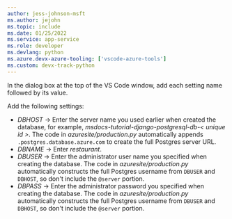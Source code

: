 ```yaml
---
author: jess-johnson-msft
ms.author: jejohn
ms.topic: include
ms.date: 01/25/2022
ms.service: app-service
ms.role: developer
ms.devlang: python
ms.azure.devx-azure-tooling: ['vscode-azure-tools']
ms.custom: devx-track-python
---
```


In the dialog box at the top of the VS Code window, add each setting name followed by its value.

Add the following settings:

* *DBHOST* &rarr; Enter the server name you used earlier when created the database, for example, *msdocs-tutorial-django-postgresql-db-< unique id >*. The code in *azuresite/production.py* automatically appends `.postgres.database.azure.com` to create the full Postgres server URL.
* *DBNAME* &rarr; Enter *restaurant*.
* *DBUSER* &rarr; Enter the administrator user name you specified when creating the database. The code in *azuresite/production.py* automatically constructs the full Postgres username from `DBUSER` and `DBHOST`, so don't include the `@server` portion.
* *DBPASS* &rarr; Enter the administrator password you specified when creating the database. The code in *azuresite/production.py* automatically constructs the full Postgres username from `DBUSER` and `DBHOST`, so don't include the `@server` portion.
